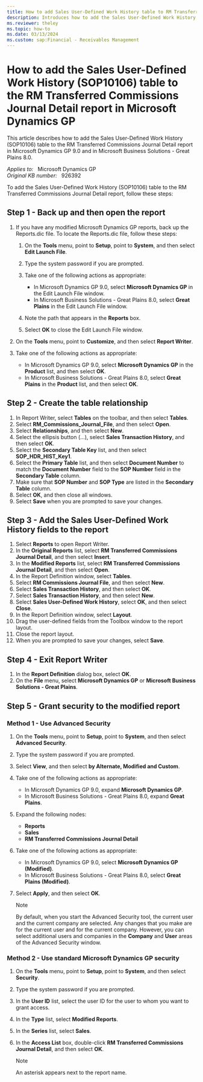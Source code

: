 ```yaml
---
title: How to add Sales User-Defined Work History table to RM Transferred Commissions Journal Detail report
description: Introduces how to add the Sales User-Defined Work History (SOP10106) table to the RM Transferred Commissions Journal Detail report in Microsoft Dynamics GP.
ms.reviewer: theley
ms.topic: how-to
ms.date: 03/13/2024
ms.custom: sap:Financial - Receivables Management
---
```

# How to add the Sales User-Defined Work History (SOP10106) table to the RM Transferred Commissions Journal Detail report in Microsoft Dynamics GP

This article describes how to add the Sales User-Defined Work History (SOP10106) table to the RM Transferred Commissions Journal Detail report in Microsoft Dynamics GP 9.0 and in Microsoft Business Solutions - Great Plains 8.0.

_Applies to:_ &nbsp; Microsoft Dynamics GP  
_Original KB number:_ &nbsp; 926392

To add the Sales User-Defined Work History (SOP10106) table to the RM Transferred Commissions Journal Detail report, follow these steps:

## Step 1 - Back up and then open the report

1. If you have any modified Microsoft Dynamics GP reports, back up the Reports.dic file. To locate the Reports.dic file, follow these steps:

    1. On the **Tools** menu, point to **Setup**, point to **System**, and then select **Edit Launch File**.
    2. Type the system password if you are prompted.
    3. Take one of the following actions as appropriate:

       - In Microsoft Dynamics GP 9.0, select **Microsoft Dynamics GP** in the Edit Launch File window.
       - In Microsoft Business Solutions - Great Plains 8.0, select **Great Plains** in the Edit Launch File window.
    4. Note the path that appears in the **Reports** box.
    5. Select **OK** to close the Edit Launch File window.

2. On the **Tools** menu, point to **Customize**, and then select **Report Writer**.
3. Take one of the following actions as appropriate:
    - In Microsoft Dynamics GP 9.0, select **Microsoft Dynamics GP** in the **Product** list, and then select **OK**.
    - In Microsoft Business Solutions - Great Plains 8.0, select **Great Plains** in the **Product** list, and then select **OK**.

## Step 2 - Create the table relationship

1. In Report Writer, select **Tables** on the toolbar, and then select **Tables**.
2. Select **RM_Commissions_Journal_File**, and then select **Open**.
3. Select **Relationships**, and then select **New**.
4. Select the ellipsis button (...), select **Sales Transaction History**, and then select **OK**.
5. Select the **Secondary Table Key** list, and then select **SOP_HDR_HIST_Key1**.
6. Select the **Primary Table** list, and then select **Document Number** to match the **Document Number** field to the **SOP Number** field in the **Secondary Table** column.
7. Make sure that **SOP Number** and **SOP Type** are listed in the **Secondary Table** column.
8. Select **OK**, and then close all windows.
9. Select **Save** when you are prompted to save your changes.

## Step 3 - Add the Sales User-Defined Work History fields to the report

1. Select **Reports** to open Report Writer.
2. In the **Original Reports** list, select **RM Transferred Commissions Journal Detail**, and then select **Insert**.
3. In the **Modified Reports** list, select **RM Transferred Commissions Journal Detail**, and then select **Open**.
4. In the Report Definition window, select **Tables**.
5. Select **RM Commissions Journal File**, and then select **New**.
6. Select **Sales Transaction History**, and then select **OK**.
7. Select **Sales Transaction History**, and then select **New**.
8. Select **Sales User-Defined Work History**, select **OK**, and then select **Close**.
9. In the Report Definition window, select **Layout**.
10. Drag the user-defined fields from the Toolbox window to the report layout.
11. Close the report layout.
12. When you are prompted to save your changes, select **Save**.

## Step 4 - Exit Report Writer

1. In the **Report Definition** dialog box, select **OK**.
2. On the **File** menu, select **Microsoft Dynamics GP** or **Microsoft Business Solutions - Great Plains**.

## Step 5 - Grant security to the modified report

### Method 1 - Use Advanced Security

1. On the **Tools** menu, point to **Setup**, point to **System**, and then select **Advanced Security**.
2. Type the system password if you are prompted.
3. Select **View**, and then select **by Alternate, Modified and Custom**.
4. Take one of the following actions as appropriate:

   - In Microsoft Dynamics GP 9.0, expand **Microsoft Dynamics GP**.
   - In Microsoft Business Solutions - Great Plains 8.0, expand **Great Plains**.

5. Expand the following nodes:
    - **Reports**
    - **Sales**
    - **RM Transferred Commissions Journal Detail**

6. Take one of the following actions as appropriate:
    - In Microsoft Dynamics GP 9.0, select **Microsoft Dynamics GP (Modified)**.
    - In Microsoft Business Solutions - Great Plains 8.0, select **Great Plains (Modified)**.

7. Select **Apply**, and then select **OK**.

    > [!NOTE]
    > By default, when you start the Advanced Security tool, the current user and the current company are selected. Any changes that you make are for the current user and for the current company. However, you can select additional users and companies in the **Company** and **User** areas of the Advanced Security window.

### Method 2 - Use standard Microsoft Dynamics GP security

1. On the **Tools** menu, point to **Setup**, point to **System**, and then select **Security**.
2. Type the system password if you are prompted.
3. In the **User ID** list, select the user ID for the user to whom you want to grant access.
4. In the **Type** list, select **Modified Reports**.
5. In the **Series** list, select **Sales**.
6. In the **Access List** box, double-click **RM Transferred Commissions Journal Detail**, and then select **OK**.

   > [!NOTE]
   > An asterisk appears next to the report name.
